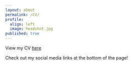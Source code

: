 ```yaml
---
layout: about
permalink: /CV/
profile:
  align: left
  image: headshot.jpg
published: true
---
```


View my CV [here](/assets/files/Mehdizadeh_resume_upload.pdf)

Check out my social media links at the bottom of the page!
